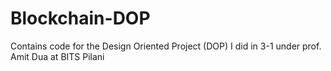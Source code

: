 # Blockchain-DOP
Contains code for the Design Oriented Project (DOP) I did in 3-1 under prof. Amit Dua at BITS Pilani
